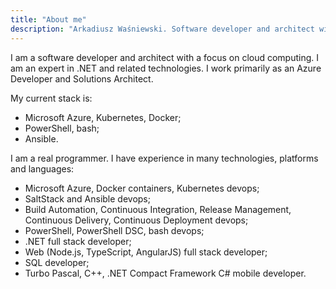 ```yaml
---
title: "About me"
description: "Arkadiusz Waśniewski. Software developer and architect with a focus on cloud computing"
---
```


I am a software developer and architect with a focus on cloud computing. I am an expert in .NET and related technologies. I work primarily as an Azure Developer and Solutions Architect.

My current stack is:

* Microsoft Azure, Kubernetes, Docker;
* PowerShell, bash;
* Ansible.

I am a real programmer. I have experience in many technologies, platforms and languages:

* Microsoft Azure, Docker containers, Kubernetes devops;
* SaltStack and Ansible devops;
* Build Automation, Continuous Integration, Release Management, Continuous Delivery, Continuous Deployment devops;
* PowerShell, PowerShell DSC, bash devops;
* .NET full stack developer;
* Web (Node.js, TypeScript, AngularJS) full stack developer;
* SQL developer;
* Turbo Pascal, C++, .NET Compact Framework C# mobile developer.
